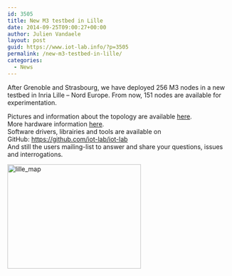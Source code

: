 ```yaml
---
id: 3505
title: New M3 testbed in Lille
date: 2014-09-25T09:00:27+00:00
author: Julien Vandaele
layout: post
guid: https://www.iot-lab.info/?p=3505
permalink: /new-m3-testbed-in-lille/
categories:
  - News
---
```

<div class="pf-content">
  <p>
    After Grenoble and Strasbourg, we have deployed 256 M3 nodes in a new testbed in Inria Lille &#8211; Nord Europe. From now, 151 nodes are available for experimentation.
  </p>
  
  <p>
    Pictures and information about the topology are available <a href="https://www.iot-lab.info/deployment/lille/" title="Lille">here</a>.<br /> More hardware information <a href="https://www.iot-lab.info/hardware/m3/" title="M3 open node">here</a>.<br /> Software drivers, librairies and tools are available on GitHub: <a href="https://github.com/iot-lab/iot-lab">https://github.com/iot-lab/iot-lab</a><br /> And still the users mailing-list to answer and share your questions, issues and interrogations.
  </p>
  
  <p>
    <a href="https://www.iot-lab.info/wp-content/uploads/2014/09/lille_map.png" rel="lightbox[gallery-tXhA]"><img class="alignnone size-medium wp-image-3507" alt="lille_map" src="https://www.iot-lab.info/wp-content/uploads/2014/09/lille_map-300x234.png" width="300" height="234" /></a>
  </p>
</div>